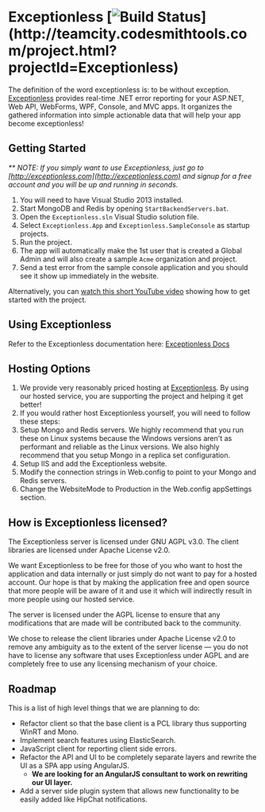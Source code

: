 ﻿# Exceptionless [![Build Status](http://teamcity.codesmithtools.com/app/rest/builds/buildType:\(id:bt27\)/statusIcon)](http://teamcity.codesmithtools.com/project.html?projectId=Exceptionless)

The definition of the word exceptionless is: to be without exception. [Exceptionless](http://exceptionless.com) provides real-time .NET error reporting for your ASP.NET, Web API, WebForms, WPF, Console, and MVC apps. It organizes the gathered information into simple actionable data that will help your app become exceptionless!

## Getting Started

_** NOTE: If you simply want to use Exceptionless, just go to [http://exceptionless.com](http://exceptionless.com) and signup for a free account and you will be up and running in seconds._

1. You will need to have Visual Studio 2013 installed.
2. Start MongoDB and Redis by opening `StartBackendServers.bat`.
3. Open the `Exceptionless.sln` Visual Studio solution file.
4. Select `Exceptionless.App` and `Exceptionless.SampleConsole` as startup projects.
5. Run the project.
6. The app will automatically make the 1st user that is created a Global Admin and will also create a sample `Acme` organization and project.
7. Send a test error from the sample console application and you should see it show up immediately in the website.

Alternatively, you can [watch this short YouTube video](http://youtu.be/wROzlVuBoDs) showing how to get started with the project.

## Using Exceptionless

Refer to the Exceptionless documentation here: [Exceptionless Docs](http://docs.exceptionless.com)

## Hosting Options

1. We provide very reasonably priced hosting at [Exceptionless](http://exceptionless.com). By using our hosted service, you are supporting the project and helping it get better!
2. If you would rather host Exceptionless yourself, you will need to follow these steps:
  1. Setup Mongo and Redis servers. We highly recommend that you run these on Linux systems because the Windows versions aren't as performant and reliable as the Linux versions. We also highly recommend that you setup Mongo in a replica set configuration.
  2. Setup IIS and add the Exceptionless website.
  3. Modify the connection strings in Web.config to point to your Mongo and Redis servers.
  4. Change the WebsiteMode to Production in the Web.config appSettings section.


##  How is Exceptionless licensed?

The Exceptionless server is licensed under GNU AGPL v3.0. The client libraries are licensed under Apache License v2.0.

We want Exceptionless to be free for those of you who want to host the application and data internally or just simply do not want to pay for a hosted account. Our hope is that by making the application free and open source that more people will be aware of it and use it which will indirectly result in more people using our hosted service.

The server is licensed under the AGPL license to ensure that any modifications that are made will be contributed back to the community.

We chose to release the client libraries under Apache License v2.0 to remove any ambiguity as to the extent of the server license — you do not have to license any software that uses Exceptionless under AGPL and are completely free to use any licensing mechanism of your choice.

## Roadmap

This is a list of high level things that we are planning to do:
- Refactor client so that the base client is a PCL library thus supporting WinRT and Mono.
- Implement search features using ElasticSearch.
- JavaScript client for reporting client side errors.
- Refactor the API and UI to be completely separate layers and rewrite the UI as a SPA app using AngularJS.
  - **We are looking for an AngularJS consultant to work on rewriting our UI layer.**
- Add a server side plugin system  that allows new functionality to be easily added like HipChat notifications.
